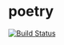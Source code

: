 # poetry

[![Build Status](https://travis-ci.com/yswor/template-ts-spa.svg?branch=master)](https://travis-ci.com/yswor/template-ts-spa)
